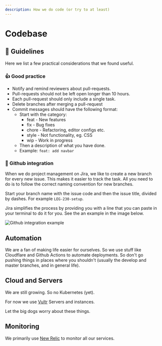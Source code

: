 ```yaml
---
description: How we do code (or try to at least)
---
```


# Codebase

## 📜 **Guidelines**

Here we list a few practical considerations that we found useful.

### 👍 Good practice

* Notify and remind reviewers about pull-requests.
* Pull-requests should not be left open longer than 10 hours.
* Each pull-request should only include a single task.
* Delete branches after merging a pull-request
* Commit messages should have the following format:
  * Start with the category:
    * feat - New features
    * fix - Bug fixes
    * chore - Refactoring, editor configs etc.
    * style - Not functionality, eg. CSS
    * wip - Work in progress
  * Then a description of what you have done.
  * Example: `feat: add navbar`

### 🐙 Github integration

When we do project management on Jira, we like to create a new branch for every new issue. This makes it easier to track the task. All you need to do is to follow the correct naming convention for new branches.

Start your branch name with the issue code and then the issue title, divided by dashes. For example `LEG-230-setup`.

Jira simplifies the process by providing you with a line that you can paste in your terminal to do it for you. See the an example in the image below.

![Github integration example](../../agile/jira\_github\_integration.png)

## Automation

We are a fan of making life easier for ourselves. So we use stuff like Cloudflare and Github Actions to automate deployments. So don't go pushing things in places where you shouldn't (usually the develop and master branches, and in general life).

## Cloud and Servers

We are still growing. So no Kubernetes (yet).

For now we use [Vultr](https://www.vultr.com/) Servers and instances.

Let the big dogs worry about these things.

## Monitoring

We primarily use [New Relic](https://newrelic.com/) to monitor all our services.&#x20;
